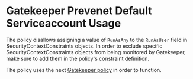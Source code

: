 # Gatekeeper Prevenet Default Serviceaccount Usage

The policy disallows assigning a value of `RunAsAny` to the `RunAsUser` field in SecurityContextConstraints objects. In order to exclude specific SecurityContextConstraints objects from being monitored by Gatekeeper, make sure to add them in the policy's constraint definition.

The policy uses the next [Gatekeeper policy](../../../open-policy-agent/authorization/disallow-scc-runasany) in order to function.
